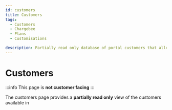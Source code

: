 ```yaml
---
id: customers
title: Customers
tags:
  - Customers
  - Chargebee
  - Plans
  - Customisations

description: Partially read only database of portal customers that allows us to edit Customer customisations as well as apply a 'custom plan'
---
```


# Customers

:::info
This page is **not customer facing**
:::

The customers page provides a **partially read only** view of the customers available in 
